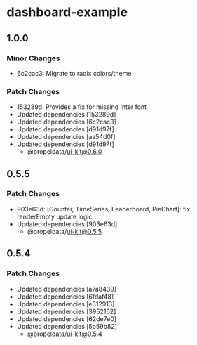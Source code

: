 # dashboard-example

## 1.0.0

### Minor Changes

- 6c2cac3: Migrate to radix colors/theme

### Patch Changes

- 153289d: Provides a fix for missing Inter font
- Updated dependencies [153289d]
- Updated dependencies [6c2cac3]
- Updated dependencies [d91d97f]
- Updated dependencies [aa54d0f]
- Updated dependencies [d91d97f]
  - @propeldata/ui-kit@0.6.0

## 0.5.5

### Patch Changes

- 903e63d: [Counter, TimeSeries, Leaderboard, PieChart]: fix renderEmpty update logic
- Updated dependencies [903e63d]
  - @propeldata/ui-kit@0.5.5

## 0.5.4

### Patch Changes

- Updated dependencies [a7a8439]
- Updated dependencies [6fdaf48]
- Updated dependencies [e312913]
- Updated dependencies [3952162]
- Updated dependencies [62de7e0]
- Updated dependencies [5b59b82]
  - @propeldata/ui-kit@0.5.4
